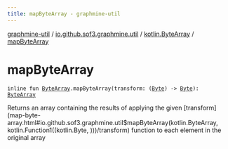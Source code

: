 ```yaml
---
title: mapByteArray - graphmine-util
---
```


[graphmine-util](../../index.html) / [io.github.sof3.graphmine.util](../index.html) / [kotlin.ByteArray](index.html) / [mapByteArray](./map-byte-array.html)

# mapByteArray

`inline fun `[`ByteArray`](https://kotlinlang.org/api/latest/jvm/stdlib/kotlin/-byte-array/index.html)`.mapByteArray(transform: (`[`Byte`](https://kotlinlang.org/api/latest/jvm/stdlib/kotlin/-byte/index.html)`) -> `[`Byte`](https://kotlinlang.org/api/latest/jvm/stdlib/kotlin/-byte/index.html)`): `[`ByteArray`](https://kotlinlang.org/api/latest/jvm/stdlib/kotlin/-byte-array/index.html)

Returns an array containing the results of applying the given [transform](map-byte-array.html#io.github.sof3.graphmine.util$mapByteArray(kotlin.ByteArray, kotlin.Function1((kotlin.Byte, )))/transform) function to each element in the
original array

